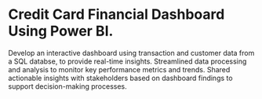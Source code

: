 # Credit Card Financial Dashboard Using Power BI.

Develop an interactive dashboard using transaction and customer data from a SQL databse, to provide real-time insights.
Streamlined data processing and analysis to monitor key performance metrics and trends.
Shared actionable insights with stakeholders based on dashboard findings to support decision-making processes.


